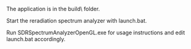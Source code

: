 The application is in the build\ folder.

Start the reradiation spectrum analyzer with launch.bat.

Run SDRSpectrumAnalyzerOpenGL.exe for usage instructions and edit launch.bat accordingly.
